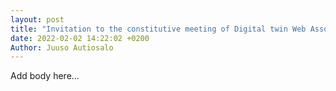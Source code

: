 ```yaml
---
layout: post
title: "Invitation to the constitutive meeting of Digital twin Web Association"
date: 2022-02-02 14:22:02 +0200
Author: Juuso Autiosalo
---
```


Add body here...
